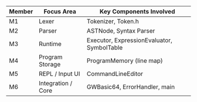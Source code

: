 | Member | Focus Area         | Key Components Involved                    |
| ------ | ------------------ | ------------------------------------------ |
| M1     | Lexer              | Tokenizer, Token.h                         |
| M2     | Parser             | ASTNode, Syntax Parser                     |
| M3     | Runtime            | Executor, ExpressionEvaluator, SymbolTable |
| M4     | Program Storage    | ProgramMemory (line map)                   |
| M5     | REPL / Input UI    | CommandLineEditor                          |
| M6     | Integration / Core | GWBasic64, ErrorHandler, main              |

